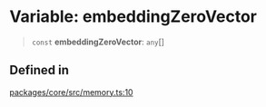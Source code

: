 # Variable: embeddingZeroVector

> `const` **embeddingZeroVector**: `any`[]

## Defined in

[packages/core/src/memory.ts:10](https://github.com/okcashpro/okai/blob/7fcf54e7fb2ba027d110afcc319c0b01b3f181dc/packages/core/src/memory.ts#L10)
